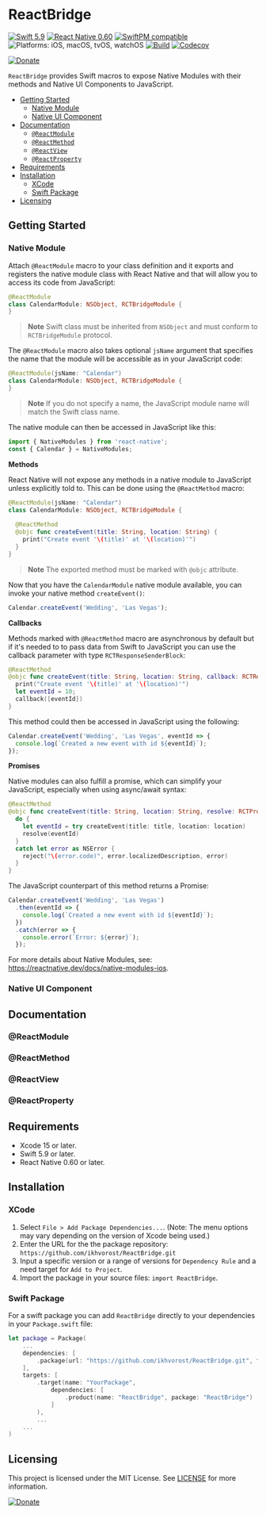 # ReactBridge

[![Swift 5.9](https://img.shields.io/badge/Swift-5.9-f48041.svg?style=flat&logo=swift)](https://developer.apple.com/swift)
[![React Native 0.60](https://img.shields.io/badge/React%20Native-0.60-61dafb.svg?style=flat&logo=react)](https://reactnative.dev/)
[![SwiftPM compatible](https://img.shields.io/badge/SwiftPM-compatible-4BC51D.svg?style=flat&logo=apple)](https://swift.org/package-manager/)
![Platforms: iOS, macOS, tvOS, watchOS](https://img.shields.io/badge/Platforms-iOS%20|%20macOS%20|%20tvOS%20|%20watchOS%20-blue.svg?style=flat&logo=apple)
[![Build](https://github.com/ikhvorost/ReactBridge/actions/workflows/swift.yml/badge.svg?branch=main)](https://github.com/ikhvorost/ReactBridge/actions/workflows/swift.yml)
[![Codecov](https://codecov.io/gh/ikhvorost/ReactBridge/branch/main/graph/badge.svg?token=26NymxLQyB)](https://codecov.io/gh/ikhvorost/ReactBridge)

[![Donate](https://www.paypalobjects.com/en_US/i/btn/btn_donate_SM.gif)](https://www.paypal.com/donate/?hosted_button_id=TSPDD3ZAAH24C)

`ReactBridge` provides Swift macros to expose Native Modules with their methods and Native UI Components to JavaScript.

- [Getting Started](#getting-started)
  - [Native Module](#native-module)
  - [Native UI Component](#native-ui-component)
- [Documentation](#documentation)
  - [`@ReactModule`](#reactmodule)
  - [`@ReactMethod`](#reactmethod)
  - [`@ReactView`](#reactview)
  - [`@ReactProperty`](#reactproperty)
- [Requirements](#requirements)
- [Installation](#installation)
  - [XCode](#xcode)
  - [Swift Package](#swift-package)
- [Licensing](#licensing)

## Getting Started

### Native Module

Attach `@ReactModule` macro to your class definition and it exports and registers the native module class with React Native and that will allow you to access its code from JavaScript:

``` swift
@ReactModule
class CalendarModule: NSObject, RCTBridgeModule {
}
```

> **Note**
> Swift class must be inherited from `NSObject` and must conform to `RCTBridgeModule` protocol.

The `@ReactModule` macro also takes optional `jsName` argument that specifies the name that the module will be accessible as in your JavaScript code:

``` swift
@ReactModule(jsName: "Calendar")
class CalendarModule: NSObject, RCTBridgeModule {
}
```

> **Note**
> If you do not specify a name, the JavaScript module name will match the Swift class name.

The native module can then be accessed in JavaScript like this:

``` js
import { NativeModules } from 'react-native';
const { Calendar } = NativeModules;
```

**Methods**

React Native will not expose any methods in a native module to JavaScript unless explicitly told to. This can be done using the `@ReactMethod` macro:

``` swift
@ReactModule(jsName: "Calendar")
class CalendarModule: NSObject, RCTBridgeModule {
  
  @ReactMethod
  @objc func createEvent(title: String, location: String) {
    print("Create event '\(title)' at '\(location)'")
  }
}
```

> **Note**
> The exported method must be marked with `@objc` attribute.

Now that you have the `CalendarModule` native module available, you can invoke your native method `createEvent()`:

``` js
Calendar.createEvent('Wedding', 'Las Vegas');
```

**Callbacks**

Methods marked with `@ReactMethod` macro are asynchronous by default but if it's needed to to pass data from Swift to JavaScript you can use the callback parameter with type `RCTResponseSenderBlock`: 

``` swift
@ReactMethod
@objc func createEvent(title: String, location: String, callback: RCTResponseSenderBlock) {
  print("Create event '\(title)' at '\(location)'")
  let eventId = 10;
  callback([eventId])
}
```

This method could then be accessed in JavaScript using the following:

``` js
Calendar.createEvent('Wedding', 'Las Vegas', eventId => {
  console.log(`Created a new event with id ${eventId}`);
});
```

**Promises**

Native modules can also fulfill a promise, which can simplify your JavaScript, especially when using async/await syntax:

``` swift
@ReactMethod
@objc func createEvent(title: String, location: String, resolve: RCTPromiseResolveBlock, reject: RCTPromiseRejectBlock) {
  do {
    let eventId = try createEvent(title: title, location: location)
    resolve(eventId)
  }
  catch let error as NSError {
    reject("\(error.code)", error.localizedDescription, error)
  }
}
```

The JavaScript counterpart of this method returns a Promise:

``` js
Calendar.createEvent('Wedding', 'Las Vegas')
  .then(eventId => {
    console.log(`Created a new event with id ${eventId}`);
  })
  .catch(error => {
    console.error(`Error: ${error}`);
  });
```

For more details about Native Modules, see: https://reactnative.dev/docs/native-modules-ios.

### Native UI Component

## Documentation

### @ReactModule

### @ReactMethod

### @ReactView

### @ReactProperty

## Requirements

- Xcode 15 or later.
- Swift 5.9 or later.
- React Native 0.60 or later.

## Installation

### XCode

1. Select `File > Add Package Dependencies...`. (Note: The menu options may vary depending on the version of Xcode being used.)
2. Enter the URL for the the package repository: `https://github.com/ikhvorost/ReactBridge.git`
3. Input a specific version or a range of versions for `Dependency Rule` and a need target for `Add to Project`.
4. Import the package in your source files: `import ReactBridge`.

### Swift Package

For a swift package you can add `ReactBridge` directly to your dependencies in your `Package.swift` file:

```swift
let package = Package(
    ...
    dependencies: [
        .package(url: "https://github.com/ikhvorost/ReactBridge.git", from: "1.0.0")
    ],
    targets: [
        .target(name: "YourPackage",
            dependencies: [
                .product(name: "ReactBridge", package: "ReactBridge")
            ]
        ),
        ...
    ...
)
```

## Licensing

This project is licensed under the MIT License. See [LICENSE](LICENSE) for more information.

[![Donate](https://www.paypalobjects.com/en_US/i/btn/btn_donate_SM.gif)](https://www.paypal.com/donate/?hosted_button_id=TSPDD3ZAAH24C)
